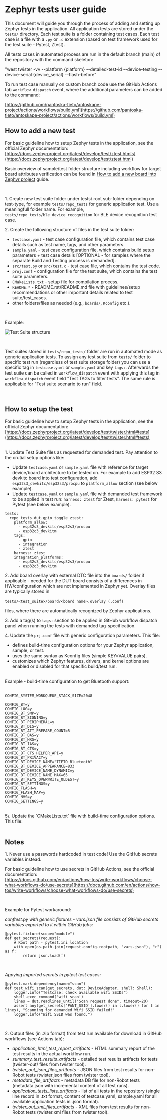 # Zephyr tests user guide

This document will guide you through the process of adding and setting up Zephyr tests in the application. All application tests are stored under the `tests/` directory. Each test suite is a folder containing test cases. Each test case is a file with a `.py` or `.c` extension (based on test framework used for the test suite - Pytest, Ztest).

All tests cases in automated process are run in the default branch (main) of the repository with the command skeleton:<br/>

"west twister -vv --platform {platform} --detailed-test-id --device-testing --device-serial {device_serial} --flash-before"

To run test case manually on custom branch code use the GitHub Actions tab  `workflow_dispatch` event, where the additional parameters can be added to the command:<br/>

[https://github.com/pantoska-tieto/antoskape-project/actions/workflows/build.yml](https://github.com/pantoska-tieto/antoskape-project/actions/workflows/build.yml)

## How to add a new test

For basic guideline how to setup Zephyr tests in the application, see the official Zephyr documentation:  
[https://docs.zephyrproject.org/latest/develop/test/ztest.htmls](https://docs.zephyrproject.org/latest/develop/test/ztest.html)
<p>
Basic overview of sample/test folder structure including workflow for target board attributes verification can be found in <a href="documentation/Add_new_board_to_project.md">How to add a new board into Zephyr project</a> guide. 
</p>

<br/>


1\. Create new test suite folder under tests/ root sub-folder depending on test-type, for example `tests/repo_tests` for generic application test. Use a meaningfull folder  name. For example, `tests/repo_tests/ble_device_recognition` for BLE device recognition test case.

2\. Create the following structure of files in the test suite folder:<br/>
- `testcase.yaml` - test case configuration file, which contains test case details such as test name, tags, and other parameters.
- `sample.yaml` - test case configuration file, which contains build setup parameters + test case details [OPTIONAL - for samples where the separate Build and Testing process is demanded].
- `src/test.py` or `src/test.c` - test case file, which contains the test code.
- `proj.conf` - configuration file for the test suite, which contains the test suite parameters.
- `CMakeLists.txt` - setup file for compilation process.
- `README.*` - README.rst/README.md file with guidelines/setup recommendations or other important details related to test suite/test_cases.
- other folders/files as needed (e.g., `boards/`, `Kconfig` etc.).<br/>
<br/>

Example:

![Test Suite structure](images/test_suite_structure.png)

<br/>

Test suites stored in `tests/repo_tests/` folder are run in automated mode as generic application tests. To assign any test suite from `tests/` folder to specific test run (regardless of test suite storage folder) you can use a specific tag in `testcase.yaml`  or `sample.yaml` and key `tags:`. Afterwards the test suite can be called in `workflow_dispatch` event with applying this tag in `workflow_dispatch` event field "Test TAGs to filter tests". The same rule is applicable for "Test suite scenario to run" field.<br/>

<br/>
  
## How to setup the test

For basic guideline how to setup Zephyr tests in the application, see the official Zephyr documentation:  
[https://docs.zephyrproject.org/latest/develop/test/twister.html#tests](https://docs.zephyrproject.org/latest/develop/test/twister.html#tests)<br/>
<br/>

1\. Update Test Suite files as requested for demanded test. Pay attention to the crutial setup options like:<br/>
- Update `testcase.yaml` or `sample.yaml` file with reference for target device/board architecture to be tested on. For example to add ESP32 S3 devkitc board into test configuration, add `esp32s3_devkitc/esp32s3/procpu` to `platform_allow` section (see below example).
- Update `testcase.yaml` or `sample.yaml` file with demanded test framework to be applied in test run:  `harness: ztest` for Ztest, `harness: pytest` for Pytest (see below example).


```
tests:
  repo_tests.dut.gpio_toggle_ztest:
    platform_allow:
      - esp32s3_devkitc/esp32s3/procpu
      - esp32c3_devkitm
    tags:
      - gpio
      - integration
      - ztest
    harness: ztest
    integration_platforms:
      - esp32s3_devkitc/esp32s3/procpu
      - esp32c3_devkitm

```

2\. Add board overlay with external DTC file into the `boards/` folder if applicable - needed for the DUT board consists of a differences in HW/configuration which are not implemented in Zephyr yet. Overlay files are typically stored in<br/>

`tests/<test_suite>/board/<board name>.overlay (.conf)`​<br/>

files, where there are automatically recognized by Zephyr applications.<br/>

3\. Add a tag(s) to `tags:` section to be applied in GitHub workflow dispatch panel when running the tests with demanded tag-specification.

4\. Update the `prj.conf` file with generic configuration parameters. This file:<br/>
- defines build-time configuration options for your Zephyr application, sample, or test.
- uses the same syntax as Kconfig files (simple KEY=VALUE pairs).
- customizes which Zephyr features, drivers, and kernel options are enabled or disabled for that specific build/test run.

<br/>
Example - build-time configuration to get Bluetooth support:<br/>
<br/>

```
CONFIG_SYSTEM_WORKQUEUE_STACK_SIZE=2048

CONFIG_BT=y
CONFIG_LOG=y
CONFIG_BT_SMP=y
CONFIG_BT_SIGNING=y
CONFIG_BT_PERIPHERAL=y
CONFIG_BT_DIS=y
CONFIG_BT_ATT_PREPARE_COUNT=5
CONFIG_BT_BAS=y
CONFIG_BT_HRS=y
CONFIG_BT_IAS=y
CONFIG_BT_CTS=y
CONFIG_BT_CTS_HELPER_API=y
CONFIG_BT_PRIVACY=y
CONFIG_BT_DEVICE_NAME="TIETO Bluetooth"
CONFIG_BT_DEVICE_APPEARANCE=833
CONFIG_BT_DEVICE_NAME_DYNAMIC=y
CONFIG_BT_DEVICE_NAME_MAX=65
CONFIG_BT_KEYS_OVERWRITE_OLDEST=y
CONFIG_BT_SETTINGS=y
CONFIG_FLASH=y
CONFIG_FLASH_MAP=y
CONFIG_NVS=y
CONFIG_SETTINGS=y

```
<br/>
5\. Update the `CMakeLists.txt` file with build-time configuration options. This file:<br/>

<br/>

## Notes  
1\. Never use a passwords hardcoded in test code! Use the GitHub secrets variables instead. 

For basic guideline how to use secrets in GitHub Actions, see the official documentation:  
[https://docs.github.com/en/actions/how-tos/write-workflows/choose-what-workflows-do/use-secrets](https://docs.github.com/en/actions/how-tos/write-workflows/choose-what-workflows-do/use-secrets)<br/>

<br/>

Example for Pytest workaround:<br/>

_conftest.py with generic fixtures - vars.json file consists of GitHub secrets variables exported to it within GitHub jobs:_

```
@pytest.fixture(scope="module")
def get_secrets(request):
    # Root path - pytest.ini location
    with open(os.path.join(request.config.rootpath, "vars.json"), "r") as f:
        return json.load(f)
```

<br/>

_Appying imported secrets in pytest test cases:_

```
@pytest.mark.dependency(name="scan")
def test_wifi_scan(get_secrets, dut: DeviceAdapter, shell: Shell):
    logger.info("Testcase: check available wifi SSIDs")
    shell.exec_command('wifi scan')
    lines = dut.readlines_until("Scan request done", timeout=20)
    assert any(get_secrets['PANT_SSID'].lower() in l.lower() for l in lines), "Scanning for demanded Wifi SSID failed!"
    logger.info("Wifi SSID was found.")  
```

<br/>

2\. Output files (in .zip format) from test run available for download in GitHub workflows (see Actions tab):

- _application_html_test_report_artifacts_ - HTML summary report of the test results in the actual workflow run.
- _summary_test_results_artifacts_ - detailed test results artifacts for tests (twister-out/ files from twister tool).
- _twister_out_json_files_artifacts_ - JSON files from test results for non-Robot tests (twister.json files from twister tool).
- _metadata_file_artifacts_ - metadata DB file for non-Robot tests (metadata.json with incremental content of all test runs).
- _application_tests_lists_artifacts_ - list of all tests in the repository (single line record in .txt format, content of testcase.yaml, sample.yaml for all available application tests in .json format).
- _twister_out_xml_files_artifacts_ - XML files from test results for non-Robot tests (twister.xml files from twister tool).
